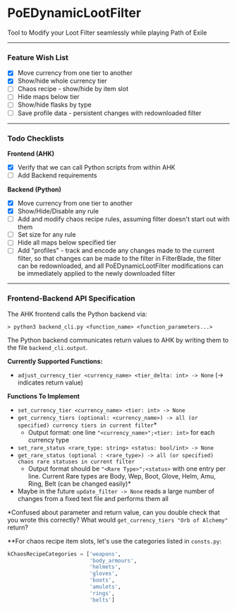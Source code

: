# PoEDynamicLootFilter

Tool to Modify your Loot Filter seamlessly while playing Path of Exile

- - -

### Feature Wish List
 - [x] Move currency from one tier to another
 - [x] Show/hide whole currency tier
 - [ ] Chaos recipe - show/hide by item slot
 - [ ] Hide maps below tier
 - [ ] Show/hide flasks by type
 - [ ] Save profile data - persistent changes with redownloaded filter

- - -

### Todo Checklists

**Frontend (AHK)**
 - [x] Verify that we can call Python scripts from within AHK
 - [ ] Add Backend requirements

**Backend (Python)**
 - [x] Move currency from one tier to another
 - [x] Show/Hide/Disable any rule
 - [ ] Add and modify chaos recipe rules, assuming filter doesn't start out with them
 - [ ] Set size for any rule
 - [ ] Hide all maps below specified tier
 - [ ] Add "profiles" - track and encode any changes made to the current filter, so that changes can be made to the filter in FilterBlade, the filter can be redownloaded, and all PoEDynamicLootFilter modifications can be immediately applied to the newly downloaded filter 

- - -

### Frontend-Backend API Specification

The AHK frontend calls the Python backend via:
```
> python3 backend_cli.py <function_name> <function_parameters...>
```

The Python backend communicates return values to AHK by writing them to the file `backend_cli.output`.

**Currently Supported Functions:**
 - `adjust_currency_tier <currency_name> <tier_delta: int> -> None`  (-> indicates return value) 

**Functions To Implement**
 - `set_currency_tier <currency_name> <tier: int> -> None`
 - `get_currency_tiers (optional: <currency_name>) -> all (or specified) currency tiers in current filter`\*
     + Output format: one line `"<currency_name>";<tier: int>` for each currency type
 - `set_rare_status <rare_type: string> <status: bool/int> -> None`
 - `get_rare_status (optional : <rare_type>) -> all (or specified) chaos rare statuses in current filter`
     + Output format should be `"<Rare Type>";<status>` with one entry per line. Current Rare types are Body, Wep, Boot, Glove, Helm, Amu, Ring, Belt (can be changed easily)\*
 - Maybe in the future `update_filter -> None` reads a large number of changes from a fixed text file and performs them all

\*Confused about parameter and return value, can you double check that you wrote this correctly?  What would `get_currency_tiers "Orb of Alchemy"` return?

\*\*For chaos recipe item slots, let's use the categories listed in `consts.py`:
```python
kChaosRecipeCategories = ['weapons',
                          'body_armours',
                          'helmets',
                          'gloves',
                          'boots',
                          'amulets',
                          'rings',
                          'belts']
```
